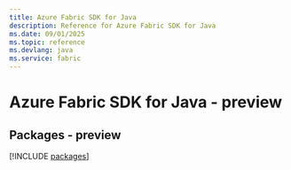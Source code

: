```yaml
---
title: Azure Fabric SDK for Java
description: Reference for Azure Fabric SDK for Java
ms.date: 09/01/2025
ms.topic: reference
ms.devlang: java
ms.service: fabric
---
```

# Azure Fabric SDK for Java - preview
## Packages - preview
[!INCLUDE [packages](fabric-index.md)]